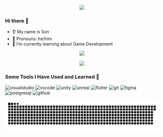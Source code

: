 <p align="center">
  <img src="https://capsule-render.vercel.app/api?text=Hey%20I'm%20Son!&animation=fadeIn&type=waving&color=gradient&height=100"/>
</p>

### Hi there 👋

- 👂 My name is Son
- 👩 Pronouns: he/him
- 🌱 I’m currently learning about Game Development

<!-- GitHub Stats & Activity -->
<p align="center">
    <img src="https://github-readme-stats.vercel.app/api?username=lhson0606&show_icons=true&theme=radical&animate=true"/>
</p>

<p align="center">
    <img src="https://github-readme-streak-stats.herokuapp.com/?user=lhson0606&theme=radical"/>
</p>

### Some Tools I Have Used and Learned 🚀

<p align="left">
    <img src="https://cdn.jsdelivr.net/gh/devicons/devicon/icons/visualstudio/visualstudio-plain.svg" alt="visualstudio" width="45" height="45"/>
    <img src="https://cdn.jsdelivr.net/gh/devicons/devicon/icons/vscode/vscode-original.svg" alt="vscode" width="45" height="45"/>
    <img src="https://cdn.jsdelivr.net/gh/devicons/devicon/icons/unity/unity-original.svg" alt="unity" width="45" height="45"/>
    <img src="https://cdn.jsdelivr.net/gh/devicons/devicon/icons/unrealengine/unrealengine-original.svg" alt="unreal" width="45" height="45"/>
    <img src="https://cdn.jsdelivr.net/gh/devicons/devicon/icons/flutter/flutter-original.svg" alt="flutter" width="45" height="45"/>
    <img src="https://cdn.jsdelivr.net/gh/devicons/devicon/icons/git/git-original.svg" alt="git" width="45" height="45"/>
    <img src="https://cdn.jsdelivr.net/gh/devicons/devicon/icons/figma/figma-original.svg" alt="figma" width="45" height="45"/>
    <img src="https://cdn.jsdelivr.net/gh/devicons/devicon/icons/postgresql/postgresql-original.svg" alt="postgresql" width="45" height="45"/>
    <img src="https://cdn.jsdelivr.net/gh/devicons/devicon/icons/github/github-original.svg" alt="github" width="45" height="45"/>
</p>

<!-- Snake animation -->
<p align="center">
  <picture>
    <source media="(prefers-color-scheme: dark)" srcset="https://raw.githubusercontent.com/lhson0606/lhson0606/output/github-contribution-grid-snake-dark.svg">
    <source media="(prefers-color-scheme: light)" srcset="https://raw.githubusercontent.com/lhson0606/lhson0606/output/github-contribution-grid-snake.svg">
    <img alt="github contribution grid snake animation" src="https://raw.githubusercontent.com/lhson0606/lhson0606/output/github-contribution-grid-snake.svg">
  </picture>
</p>
